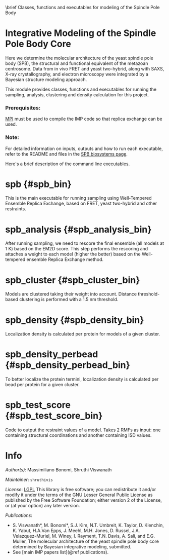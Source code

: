 \brief Classes, functions and executables for modeling of the Spindle Pole Body

# Integrative Modeling of the Spindle Pole Body Core

Here we determine the molecular architecture of the yeast spindle pole body (SPB), 
the structural and functional equivalent of the metazoan centrosome. 
Data from in vivo FRET and yeast two-hybrid, along with SAXS, X-ray crystallography, 
and electron microscopy were integrated by a Bayesian structure modeling approach. 

This module provides classes, functions and executables for running the sampling, analysis, clustering
and density calculation for this project.

### Prerequisites: 
[MPI](https://integrativemodeling.org/2.7.0/doc/ref/namespaceIMP_1_1mpi.html) must be used to compile the IMP code so that replica exchange can be used.

### Note:
For detailed information on inputs, outputs and how to run each executable, refer to the README and files in the [SPB biosystems page](https://github.com/integrativemodeling/spb).

Here's a brief description of the command line executables. 

# spb {#spb_bin}
This is the main executable for running sampling using Well-Tempered Ensemble Replica Exchange, based on FRET, yeast two-hybrid and other restraints. 

# spb_analysis {#spb_analysis_bin}
After running sampling, we need to rescore the final ensemble (all models at 1 K) based on the EM2D score. 
This step performs the rescoring and attaches a weight to each model (higher the better) based on the Well-tempered ensemble Replica Exchange method. 

# spb_cluster {#spb_cluster_bin}
Models are clustered taking their weight into account. Distance threshold-based clustering is performed with a 1.5 nm threshold. 

# spb_density {#spb_density_bin}
Localization density is calculated per protein for models of a given cluster.

# spb_density_perbead {#spb_density_perbead_bin}
To better localize the protein termini, localization density is calculated per bead per protein for a given cluster.

# spb_test_score {#spb_test_score_bin}
Code to output the restraint values of a model. Takes 2 RMFs as input: one containing structural coordinations and another containing ISD values. 

# Info

_Author(s)_: Massimiliano Bonomi, Shruthi Viswanath

_Maintainer_: `shruthivis`

_License_: [LGPL](http://www.gnu.org/licenses/old-licenses/lgpl-2.1.html)
This library is free software; you can redistribute it and/or
modify it under the terms of the GNU Lesser General Public
License as published by the Free Software Foundation; either
version 2 of the License, or (at your option) any later version.

_Publications_:
-  S. Viswanath*, M. Bonomi*, S.J. Kim, N.T. Umbreit, K. Taylor, D. Klenchin, K. Yabut, H.A.Van Epps, J. Meehl, M.H. Jones, D. Russel, J.A. Velazquez-Muriel, M. Winey, I. Rayment, T.N. Davis, A. Sali, and E.G. Muller, The molecular architecture of the yeast spindle pole body core determined by Bayesian integrative modeling, submitted.  
- See [main IMP papers list](@ref publications).
